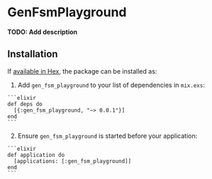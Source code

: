 # GenFsmPlayground

**TODO: Add description**

## Installation

If [available in Hex](https://hex.pm/docs/publish), the package can be installed as:

  1. Add `gen_fsm_playground` to your list of dependencies in `mix.exs`:

    ```elixir
    def deps do
      [{:gen_fsm_playground, "~> 0.0.1"}]
    end
    ```

  2. Ensure `gen_fsm_playground` is started before your application:

    ```elixir
    def application do
      [applications: [:gen_fsm_playground]]
    end
    ```

